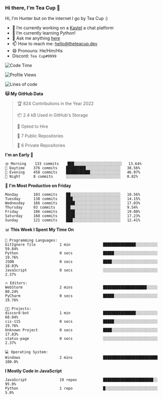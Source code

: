 ### Hi there, I'm Tea Cup 👋 

Hi, I'm Hunter but on the internet I go by Tea Cup :)

- 🔭 I’m currently working on a [Kastel](https://github.com/Kastelll) a chat platform
- 🌱 I’m currently learning Python!
- 💬 Ask me anything [here](https://github.com/TheTeaCup/TheTeaCup/issues)
- 📫 How to reach me: [hello@theteacup.dev](mailto:hello@theteacup.dev)
- 😄 Pronouns: He/Him/His
- Discord: `Tea Cup#9999`

<!--START_SECTION:waka-->
![Code Time](http://img.shields.io/badge/Code%20Time-225%20hrs%2055%20mins-blue)

![Profile Views](http://img.shields.io/badge/Profile%20Views-39-blue)

![Lines of code](https://img.shields.io/badge/From%20Hello%20World%20I%27ve%20Written-69%20Thousand%20lines%20of%20code-blue)

**🐱 My GitHub Data** 

> 🏆 824 Contributions in the Year 2022
 > 
> 📦 2.4 kB Used in GitHub's Storage 
 > 
> 💼 Opted to Hire
 > 
> 📜 7 Public Repositories 
 > 
> 🔑 6 Private Repositories  
 > 
**I'm an Early 🐤** 

```text
🌞 Morning    133 commits    ███░░░░░░░░░░░░░░░░░░░░░░   13.64% 
🌆 Daytime    376 commits    █████████░░░░░░░░░░░░░░░░   38.56% 
🌃 Evening    458 commits    ███████████░░░░░░░░░░░░░░   46.97% 
🌙 Night      8 commits      ░░░░░░░░░░░░░░░░░░░░░░░░░   0.82%

```
📅 **I'm Most Productive on Friday** 

```text
Monday       103 commits    ██░░░░░░░░░░░░░░░░░░░░░░░   10.56% 
Tuesday      138 commits    ███░░░░░░░░░░░░░░░░░░░░░░   14.15% 
Wednesday    166 commits    ████░░░░░░░░░░░░░░░░░░░░░   17.03% 
Thursday     93 commits     ██░░░░░░░░░░░░░░░░░░░░░░░   9.54% 
Friday       186 commits    ████░░░░░░░░░░░░░░░░░░░░░   19.08% 
Saturday     168 commits    ████░░░░░░░░░░░░░░░░░░░░░   17.23% 
Sunday       121 commits    ███░░░░░░░░░░░░░░░░░░░░░░   12.41%

```


📊 **This Week I Spent My Time On** 

```text
💬 Programming Languages: 
GitIgnore file           1 min               ███████████████░░░░░░░░░░   59.84% 
Python                   0 secs              █████░░░░░░░░░░░░░░░░░░░░   19.76% 
JSON                     0 secs              ████░░░░░░░░░░░░░░░░░░░░░   18.03% 
JavaScript               0 secs              ░░░░░░░░░░░░░░░░░░░░░░░░░   2.37%

🔥 Editors: 
WebStorm                 2 mins              ████████████████████░░░░░   80.24% 
PyCharm                  0 secs              █████░░░░░░░░░░░░░░░░░░░░   19.76%

🐱‍💻 Projects: 
discord-bot              1 min               ███████████████░░░░░░░░░░   60.04% 
cis-115                  0 secs              █████░░░░░░░░░░░░░░░░░░░░   19.76% 
Unknown Project          0 secs              ████░░░░░░░░░░░░░░░░░░░░░   17.83% 
status-page              0 secs              ░░░░░░░░░░░░░░░░░░░░░░░░░   2.37%

💻 Operating System: 
Windows                  2 mins              █████████████████████████   100.0%

```

**I Mostly Code in JavaScript** 

```text
JavaScript               19 repos            ███████████████████████░░   95.0% 
Python                   1 repo              █░░░░░░░░░░░░░░░░░░░░░░░░   5.0%

```



<!--END_SECTION:waka-->
